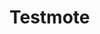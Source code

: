 # Testmote

<a href="https://itunes.apple.com/us/app/testmote/id1205132188?mt=8" style="display:inline-block;overflow:hidden;background:url(//linkmaker.itunes.apple.com/assets/shared/badges/de-de/appstore-lrg.svg) no-repeat;width:135px;height:40px;background-size:contain;"></a>
